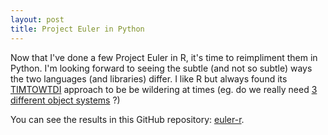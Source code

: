 ```yaml
---
layout: post
title: Project Euler in Python
---
```


Now that I've done a few Project Euler in R, it's time to reimpliment them in Python. I'm looking forward to seeing the subtle (and not so subtle) ways the two languages (and libraries) differ. I like R but always found its [TIMTOWTDI](https://en.wikipedia.org/wiki/There%27s_more_than_one_way_to_do_it) approach to be be wildering at times (eg. do we really need [3 different object systems](http://adv-r.had.co.nz/OO-essentials.html) ?)

You can see the results in this GitHub repository: [euler-r](https://github.com/ptvan/euler-python). 